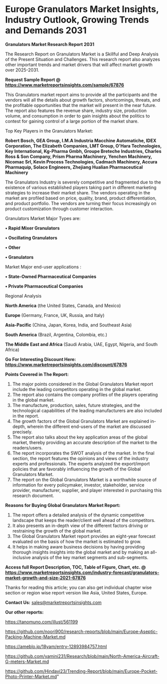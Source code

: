 # Europe Granulators Market Insights, Industry Outlook, Growing Trends and Demands 2031

<strong>Granulators Market Research Report 2031</strong>

The Research Report on Granulators Market is a Skillful and Deep Analysis of the Present Situation and Challenges. This research report also analyzes other important trends and market drivers that will affect market growth over 2025-2031.

<strong>Request Sample Report @ <a href=https://www.marketreportsinsights.com/sample/67876>https://www.marketreportsinsights.com/sample/67876</a></strong>

This Granulators market report aims to provide all the participants and the vendors will all the details about growth factors, shortcomings, threats, and the profitable opportunities that the market will present in the near future. The report also features the revenue share, industry size, production volume, and consumption in order to gain insights about the politics to contest for gaining control of a large portion of the market share.

Top Key Players in the Granulators Market:

<strong>Robert Bosch, GEA Group, I.M.A Industria Macchine Automatiche, IDEX Corporation, The Elizabeth Companies, LMT Group, O&#39;Hara Technologies, Key International, Kg-Pharma Gmbh, Groupe Breteche Industries, Charles Ross & Son Company, Prism Pharma Machinery, Yenchen Machinery, Nicomac Srl, Kevin Process Technologies, Cadmach Machinery, Accura Pharmaquip, Solace Engineers, Zhejiang Hualian Pharmaceutical Machinery</strong>

The Granulators Industry is severely competitive and fragmented due to the existence of various established players taking part in different marketing strategies to increase their market share. The vendors operating in the market are profiled based on price, quality, brand, product differentiation, and product portfolio. The vendors are turning their focus increasingly on product customization through customer interaction.

Granulators Market Major Types are:

<strong>• Rapid Mixer Granulators

• Oscillating Granulators

• Other

• Granulators</strong>

Market Major end-user applications :

<strong>• State-Owned Pharmaceutical Companies

• Private Pharmaceutical Companies</strong>

Regional Analysis

</u><strong><b>North America</b></strong> (the United States, Canada, and Mexico)

<strong><b>Europe </b></strong>(Germany, France, UK, Russia, and Italy)

<strong><b>Asia-Pacific</b></strong> (China, Japan, Korea, India, and Southeast Asia)

<strong><b>South America</b></strong> (Brazil, Argentina, Colombia, etc.)

<strong><b>The Middle East and Africa</b></strong> (Saudi Arabia, UAE, Egypt, Nigeria, and South Africa)

<strong>Go For Interesting Discount Here: <a href=https://www.marketreportsinsights.com/discount/67876>https://www.marketreportsinsights.com/discount/67876</a></strong>

<strong>Points Covered in The Report:</strong>
<ol>
  <li>The major points considered in the Global Granulators Market report include the leading competitors operating in the global market.</li>
  <li>The report also contains the company profiles of the players operating in the global market.</li>
  <li>The manufacture, production, sales, future strategies, and the technological capabilities of the leading manufacturers are also included in the report.</li>
  <li>The growth factors of the Global Granulators Market are explained in-depth, wherein the different end-users of the market are discussed precisely.</li>
  <li>The report also talks about the key application areas of the global market, thereby providing an accurate description of the market to the readers/users.</li>
  <li>The report incorporates the SWOT analysis of the market. In the final section, the report features the opinions and views of the industry experts and professionals. The experts analyzed the export/import policies that are favorably influencing the growth of the Global Granulators Market.</li>
  <li>The report on the Global Granulators Market is a worthwhile source of information for every policymaker, investor, stakeholder, service provider, manufacturer, supplier, and player interested in purchasing this research document.</li>
</ol>
<strong>Reasons for Buying Global Granulators Market Report:</strong>

<ol>
  <li>The report offers a detailed analysis of the dynamic competitive landscape that keeps the reader/client well ahead of the competitors.</li>
  <li>It also presents an in-depth view of the different factors driving or restraining the growth of the global market.</li>
  <li>The Global Granulators Market report provides an eight-year forecast evaluated on the basis of how the market is estimated to grow.</li>
  <li>It helps in making aware business decisions by having providing thorough insights insights into the global market and by making an all-inclusive analysis of the key market segments and sub-segments.</li>
</ol>
<strong>Access full Report Description, TOC, Table of Figure, Chart, etc. @ <a href=https://www.marketreportsinsights.com/industry-forecast/granulators-market-growth-and-size-2021-67876>https://www.marketreportsinsights.com/industry-forecast/granulators-market-growth-and-size-2021-67876</a></strong>


Thanks for reading this article; you can also get individual chapter wise section or region wise report version like Asia, United States, Europe.

<strong>Contact Us:</strong>
sales@marketreportsinsights.com

<strong>Our other reports:</strong>

<a href=https://tanomuno.com/illust/561199>https://tanomuno.com/illust/561199</a>

<a href=https://github.com/noori900/research-reports/blob/main/Europe-Aseptic-Packing-Machine-Market.md>https://github.com/noori900/research-reports/blob/main/Europe-Aseptic-Packing-Machine-Market.md</a>

<a href=https://ameblo.jp/18yam/entry-12893984757.html>https://ameblo.jp/18yam/entry-12893984757.html</a>

<a href=https://github.com/yamini231/Research/blob/main/North-America-Aircraft-G-meters-Market.md>https://github.com/yamini231/Research/blob/main/North-America-Aircraft-G-meters-Market.md</a>

<a href=https://github.com/Hindavi23/Trending-Report/blob/main/Europe-Pocket-Photo-Printer-Market.md>https://github.com/Hindavi23/Trending-Report/blob/main/Europe-Pocket-Photo-Printer-Market.md</a>"
